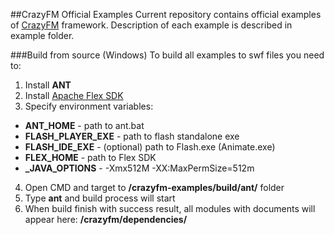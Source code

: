 ##CrazyFM Official Examples
Current repository contains official examples of [CrazyFM](https://github.com/CrazyFlasher/crazyfm) framework.
Description of each example is described in example folder.

###Build from source (Windows)
To build all examples to swf files you need to:

1. Install **ANT**
2. Install [Apache Flex SDK](http://flex.apache.org/)
3. Specify environment variables:
  - **ANT_HOME** - path to ant.bat
  - **FLASH_PLAYER_EXE** - path to flash standalone exe
  - **FLASH_IDE_EXE** - (optional) path to Flash.exe (Animate.exe)
  - **FLEX_HOME** - path to Flex SDK
  - **_JAVA_OPTIONS** - -Xmx512M -XX:MaxPermSize=512m
4. Open CMD and target to **/crazyfm-examples/build/ant/** folder
5. Type **ant** and build process will start
6. When build finish with success result, all modules with documents will appear here: **/crazyfm/dependencies/**